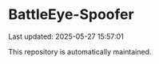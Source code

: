 # BattleEye-Spoofer

Last updated: 2025-05-27 15:57:01

This repository is automatically maintained.
